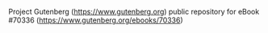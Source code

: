 Project Gutenberg (https://www.gutenberg.org) public repository for
eBook #70336 (https://www.gutenberg.org/ebooks/70336)
